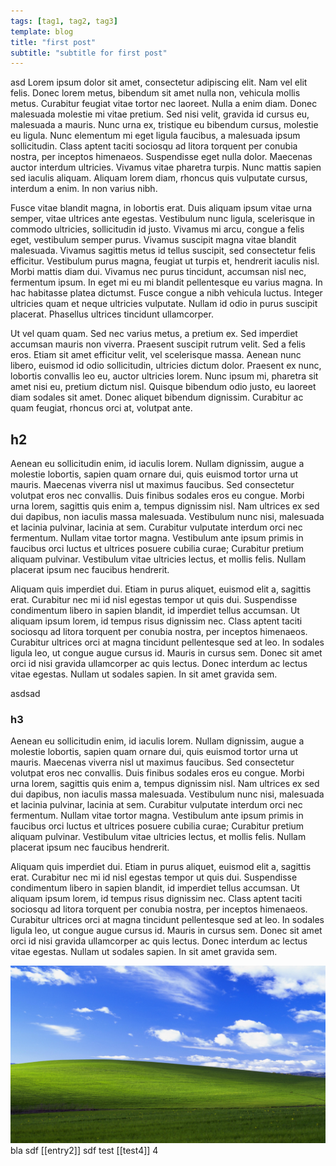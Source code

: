 ```yaml
---
tags: [tag1, tag2, tag3]
template: blog
title: "first post"
subtitle: "subtitle for first post"
---
```


asd
Lorem ipsum dolor sit amet, consectetur adipiscing elit. Nam vel elit felis. Donec lorem metus, bibendum sit amet nulla non, vehicula mollis metus. Curabitur feugiat vitae tortor nec laoreet. Nulla a enim diam. Donec malesuada molestie mi vitae pretium. Sed nisi velit, gravida id cursus eu, malesuada a mauris. Nunc urna ex, tristique eu bibendum cursus, molestie eu ligula. Nunc elementum mi eget ligula faucibus, a malesuada ipsum sollicitudin. Class aptent taciti sociosqu ad litora torquent per conubia nostra, per inceptos himenaeos. Suspendisse eget nulla dolor. Maecenas auctor interdum ultricies. Vivamus vitae pharetra turpis. Nunc mattis sapien sed iaculis aliquam. Aliquam lorem diam, rhoncus quis vulputate cursus, interdum a enim. In non varius nibh.

Fusce vitae blandit magna, in lobortis erat. Duis aliquam ipsum vitae urna semper, vitae ultrices ante egestas. Vestibulum nunc ligula, scelerisque in commodo ultricies, sollicitudin id justo. Vivamus mi arcu, congue a felis eget, vestibulum semper purus. Vivamus suscipit magna vitae blandit malesuada. Vivamus sagittis metus id tellus suscipit, sed consectetur felis efficitur. Vestibulum purus magna, feugiat ut turpis et, hendrerit iaculis nisl. Morbi mattis diam dui. Vivamus nec purus tincidunt, accumsan nisl nec, fermentum ipsum. In eget mi eu mi blandit pellentesque eu varius magna. In hac habitasse platea dictumst. Fusce congue a nibh vehicula luctus. Integer ultricies quam et neque ultricies vulputate. Nullam id odio in purus suscipit placerat. Phasellus ultrices tincidunt ullamcorper.

Ut vel quam quam. Sed nec varius metus, a pretium ex. Sed imperdiet accumsan mauris non viverra. Praesent suscipit rutrum velit. Sed a felis eros. Etiam sit amet efficitur velit, vel scelerisque massa. Aenean nunc libero, euismod id odio sollicitudin, ultricies dictum dolor. Praesent ex nunc, lobortis convallis leo eu, auctor ultricies lorem. Nunc ipsum mi, pharetra sit amet nisi eu, pretium dictum nisl. Quisque bibendum odio justo, eu laoreet diam sodales sit amet. Donec aliquet bibendum dignissim. Curabitur ac quam feugiat, rhoncus orci at, volutpat ante.


## h2
Aenean eu sollicitudin enim, id iaculis lorem. Nullam dignissim, augue a molestie lobortis, sapien quam ornare dui, quis euismod tortor urna ut mauris. Maecenas viverra nisl ut maximus faucibus. Sed consectetur volutpat eros nec convallis. Duis finibus sodales eros eu congue. Morbi urna lorem, sagittis quis enim a, tempus dignissim nisl. Nam ultrices ex sed dui dapibus, non iaculis massa malesuada. Vestibulum nunc nisi, malesuada et lacinia pulvinar, lacinia at sem. Curabitur vulputate interdum orci nec fermentum. Nullam vitae tortor magna. Vestibulum ante ipsum primis in faucibus orci luctus et ultrices posuere cubilia curae; Curabitur pretium aliquam pulvinar. Vestibulum vitae ultricies lectus, et mollis felis. Nullam placerat ipsum nec faucibus hendrerit.

Aliquam quis imperdiet dui. Etiam in purus aliquet, euismod elit a, sagittis erat. Curabitur nec mi id nisl egestas tempor ut quis dui. Suspendisse condimentum libero in sapien blandit, id imperdiet tellus accumsan. Ut aliquam ipsum lorem, id tempus risus dignissim nec. Class aptent taciti sociosqu ad litora torquent per conubia nostra, per inceptos himenaeos. Curabitur ultrices orci at magna tincidunt pellentesque sed at leo. In sodales ligula leo, ut congue augue cursus id. Mauris in cursus sem. Donec sit amet orci id nisi gravida ullamcorper ac quis lectus. Donec interdum ac lectus vitae egestas. Nullam ut sodales sapien. In sit amet gravida sem.

asdsad

### h3
Aenean eu sollicitudin enim, id iaculis lorem. Nullam dignissim, augue a molestie lobortis, sapien quam ornare dui, quis euismod tortor urna ut mauris. Maecenas viverra nisl ut maximus faucibus. Sed consectetur volutpat eros nec convallis. Duis finibus sodales eros eu congue. Morbi urna lorem, sagittis quis enim a, tempus dignissim nisl. Nam ultrices ex sed dui dapibus, non iaculis massa malesuada. Vestibulum nunc nisi, malesuada et lacinia pulvinar, lacinia at sem. Curabitur vulputate interdum orci nec fermentum. Nullam vitae tortor magna. Vestibulum ante ipsum primis in faucibus orci luctus et ultrices posuere cubilia curae; Curabitur pretium aliquam pulvinar. Vestibulum vitae ultricies lectus, et mollis felis. Nullam placerat ipsum nec faucibus hendrerit.

Aliquam quis imperdiet dui. Etiam in purus aliquet, euismod elit a, sagittis erat. Curabitur nec mi id nisl egestas tempor ut quis dui. Suspendisse condimentum libero in sapien blandit, id imperdiet tellus accumsan. Ut aliquam ipsum lorem, id tempus risus dignissim nec. Class aptent taciti sociosqu ad litora torquent per conubia nostra, per inceptos himenaeos. Curabitur ultrices orci at magna tincidunt pellentesque sed at leo. In sodales ligula leo, ut congue augue cursus id. Mauris in cursus sem. Donec sit amet orci id nisi gravida ullamcorper ac quis lectus. Donec interdum ac lectus vitae egestas. Nullam ut sodales sapien. In sit amet gravida sem.


![alt text](images/941898.jpg)
bla
sdf [[entry2]] sdf
test [[test4]]
4
